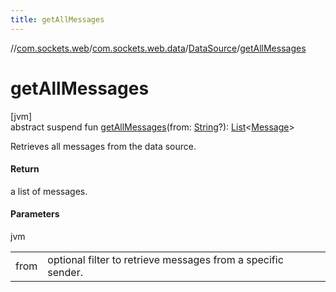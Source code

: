 ```yaml
---
title: getAllMessages
---
```

//[com.sockets.web](../../../index.html)/[com.sockets.web.data](../index.html)/[DataSource](index.html)/[getAllMessages](get-all-messages.html)



# getAllMessages



[jvm]\
abstract suspend fun [getAllMessages](get-all-messages.html)(from: [String](https://kotlinlang.org/api/latest/jvm/stdlib/kotlin/-string/index.html)?): [List](https://kotlinlang.org/api/latest/jvm/stdlib/kotlin.collections/-list/index.html)&lt;[Message](../-message/index.html)&gt;



Retrieves all messages from the data source.



#### Return



a list of messages.



#### Parameters


jvm

| | |
|---|---|
| from | optional filter to retrieve messages from a specific sender. |




